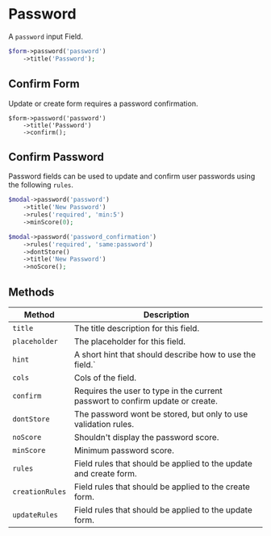 # Password

A `password` input Field.

```php
$form->password('password')
    ->title('Password');
```

## Confirm Form

Update or create form requires a password confirmation.

```php{3}
$form->password('password')
    ->title('Password')
    ->confirm();
```

## Confirm Password

Password fields can be used to update and confirm user passwords using the following `rules`.

```php
$modal->password('password')
    ->title('New Password')
    ->rules('required', 'min:5')
    ->minScore(0);

$modal->password('password_confirmation')
    ->rules('required', 'same:password')
    ->dontStore()
    ->title('New Password')
    ->noScore();
```

## Methods

| Method          | Description                                                                    |
| --------------- | ------------------------------------------------------------------------------ |
| `title`         | The title description for this field.                                          |
| `placeholder`   | The placeholder for this field.                                                |
| `hint`          | A short hint that should describe how to use the field.`                       |
| `cols`          | Cols of the field.                                                             |
| `confirm`       | Requires the user to type in the current passwort to confirm update or create. |
| `dontStore`     | The password wont be stored, but only to use validation rules.                 |
| `noScore`       | Shouldn't display the password score.                                          |
| `minScore`      | Minimum password score.                                                        |
| `rules`         | Field rules that should be applied to the update and create form.              |
| `creationRules` | Field rules that should be applied to the create form.                         |
| `updateRules`   | Field rules that should be applied to the update form.                         |
